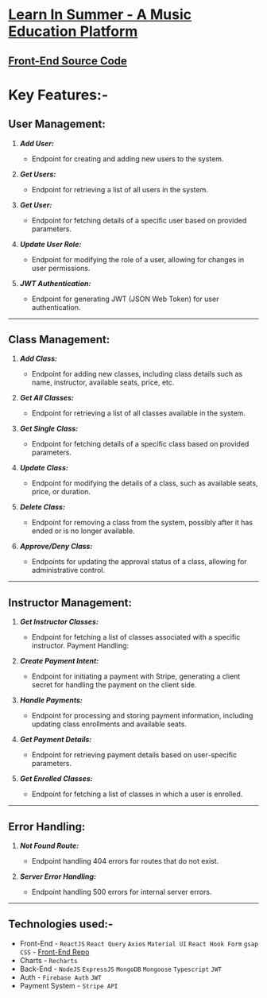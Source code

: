 # [Learn In Summer - A Music Education Platform](https://learn-in-summer.web.app)

## [Front-End Source Code](https://github.com/mehedihasan2810/learn-in-summer-client)

# Key Features:-

## User Management:

1. **_Add User:_**

   - Endpoint for creating and adding new users to the system.

2. **_Get Users:_**

   - Endpoint for retrieving a list of all users in the system.

3. **_Get User:_**

   - Endpoint for fetching details of a specific user based on provided parameters.

4. **_Update User Role:_**

   - Endpoint for modifying the role of a user, allowing for changes in user permissions.

5. **_JWT Authentication:_**

   - Endpoint for generating JWT (JSON Web Token) for user authentication.

---

## Class Management:

1. **_Add Class:_**

   - Endpoint for adding new classes, including class details such as name, instructor, available seats, price, etc.

2. **_Get All Classes:_**

   - Endpoint for retrieving a list of all classes available in the system.

3. **_Get Single Class:_**

   - Endpoint for fetching details of a specific class based on provided parameters.

4. **_Update Class:_**

   - Endpoint for modifying the details of a class, such as available seats, price, or duration.

5. **_Delete Class:_**

   - Endpoint for removing a class from the system, possibly after it has ended or is no longer available.

6. **_Approve/Deny Class:_**

   - Endpoints for updating the approval status of a class, allowing for administrative control.

---

## Instructor Management:

1. **_Get Instructor Classes:_**

   - Endpoint for fetching a list of classes associated with a specific instructor.
     Payment Handling:

2. **_Create Payment Intent:_**

   - Endpoint for initiating a payment with Stripe, generating a client secret for handling the payment on the client side.

3. **_Handle Payments:_**

   - Endpoint for processing and storing payment information, including updating class enrollments and available seats.

4. **_Get Payment Details:_**

   - Endpoint for retrieving payment details based on user-specific parameters.

5. **_Get Enrolled Classes:_**

   - Endpoint for fetching a list of classes in which a user is enrolled.

---

## Error Handling:

1. **_Not Found Route:_**

   - Endpoint handling 404 errors for routes that do not exist.

2. **_Server Error Handling:_**

   - Endpoint handling 500 errors for internal server errors.

---

## Technologies used:-

- Front-End - `ReactJS` `React Query` `Axios` `Material UI` `React Hook Form` `gsap` `CSS` - [Front-End Repo](https://github.com/mehedihasan2810/learn-in-summer-client)
- Charts - `Recharts`
- Back-End - `NodeJS` `ExpressJS` `MongoDB` `Mongoose` `Typescript` `JWT`
- Auth - `Firebase Auth` `JWT`
- Payment System - `Stripe API`
